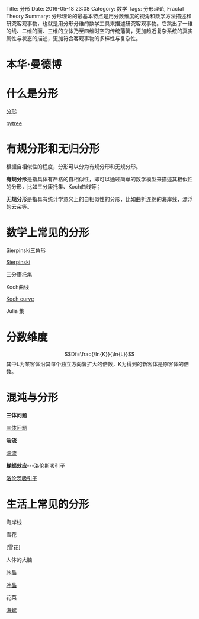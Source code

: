 Title: 分形
Date: 2016-05-18 23:08
Category: 数学
Tags: 分形理论, Fractal Theory
Summary: 分形理论的最基本特点是用分数维度的视角和数学方法描述和研究客观事物，也就是用分形分维的数学工具来描述研究客观事物。它跳出了一维的线、二维的面、三维的立体乃至四维时空的传统藩篱，更加趋近复杂系统的真实属性与状态的描述，更加符合客观事物的多样性与复杂性。

# 本华·曼德博

# 什么是分形

[分形](http://forin-xyz.github.io/images/20160517_hexaflake.gif)

[pytree](http://forin-xyz.github.io/images/20160517_py_tree.gif)

# 有规分形和无归分形

根据自相似性的程度，分形可以分为有规分形和无规分形。

**有规分形**是指具体有严格的自相似性，即可以通过简单的数学模型来描述其相似性的分形，比如三分康托集、Koch曲线等；

**无规分形**是指具有统计学意义上的自相似性的分形，比如曲折连绵的海岸线，漂浮的云朵等。

# 数学上常见的分形

Sierpinski三角形

[Sierpinski](http://forin-xyz.github.io/images/20160517_sierpinski.gif)

三分康托集

Koch曲线

[Koch curve](http://forin-xyz.github.io/images/20160517_Koch_curve.gif)

Julia 集


# 分数维度

$$Df=\frac{\ln{K}}{\ln{L}}$$
其中L为某客体沿其每个独立方向皆扩大的倍数，K为得到的新客体是原客体的倍数。

# 混沌与分形

**三体问题**

[三体问题](http://forin-xyz.github.io/images/2010517_st.jpg)

**湍流**

[湍流](http://forin-xyz.github.io/images/20160517_tl.jpg)

**蝴蝶效应**---洛伦斯吸引子

[洛伦茨吸引子](http://forin-xyz.github.io/images/20160517_hdxy.png)

# 生活上常见的分形

海岸线

雪花

[雪花]

人体的大脑

冰晶

[冰晶](http://forin-xyz.github.io/images/20160517_bj.jpg)

花菜

[海螺](http://forin-xyz.github.io/images/20160517_hn.jpg)
